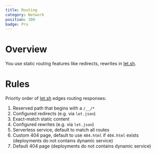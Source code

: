 ```yaml
---
title: Routing
category: Network
position: 300
badge: Pro
---
```


# Overview

You use static routing features like redirects, rewrites in [let.sh](alpha.let.sh).

# Rules

Priority order of [let.sh](alpha.let.sh) edges routing responses:

1. Reserved path that begins with a `/__/*`
2. Configured redirects (e.g. via `let.json`)
3. Exact-match static content
4. Configured rewrites (e.g. via `let.json`)
5. Serverless service, default to match all routes
6. Custom 404 page, default to use `404.html` if `404.html` exists (deployments do not contains dynamic service)
7. Default 404 page (deployments do not contains dynamic service)
